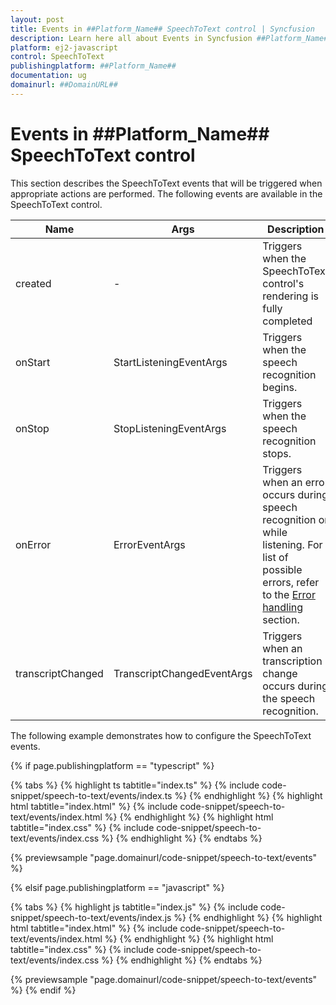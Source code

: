 ```yaml
---
layout: post
title: Events in ##Platform_Name## SpeechToText control | Syncfusion
description: Learn here all about Events in Syncfusion ##Platform_Name## SpeechToText control of Syncfusion Essential JS 2 and more.
platform: ej2-javascript
control: SpeechToText 
publishingplatform: ##Platform_Name##
documentation: ug
domainurl: ##DomainURL##
---
```


# Events in ##Platform_Name## SpeechToText control

This section describes the SpeechToText events that will be triggered when appropriate actions are performed. The following events are available in the SpeechToText control.

|Name|Args|Description|
|---|---|---|
|created|-|Triggers when the SpeechToText control's rendering is fully completed|
|onStart|StartListeningEventArgs|Triggers when the speech recognition begins.|
|onStop|StopListeningEventArgs|Triggers when the speech recognition stops.|
|onError|ErrorEventArgs|Triggers when an error occurs during speech recognition or while listening. For list of possible errors, refer to the [Error handling](./speech-recognition#error-handling) section.|
|transcriptChanged|TranscriptChangedEventArgs|Triggers when an transcription change occurs during the speech recognition.|

The following example demonstrates how to configure the SpeechToText events.

{% if page.publishingplatform == "typescript" %}

{% tabs %}
{% highlight ts tabtitle="index.ts" %}
{% include code-snippet/speech-to-text/events/index.ts %}
{% endhighlight %}
{% highlight html tabtitle="index.html" %}
{% include code-snippet/speech-to-text/events/index.html %}
{% endhighlight %}
{% highlight html tabtitle="index.css" %}
{% include code-snippet/speech-to-text/events/index.css %}
{% endhighlight %}
{% endtabs %}

{% previewsample "page.domainurl/code-snippet/speech-to-text/events" %}

{% elsif page.publishingplatform == "javascript" %}

{% tabs %}
{% highlight js tabtitle="index.js" %}
{% include code-snippet/speech-to-text/events/index.js %}
{% endhighlight %}
{% highlight html tabtitle="index.html" %}
{% include code-snippet/speech-to-text/events/index.html %}
{% endhighlight %}
{% highlight html tabtitle="index.css" %}
{% include code-snippet/speech-to-text/events/index.css %}
{% endhighlight %}
{% endtabs %}

{% previewsample "page.domainurl/code-snippet/speech-to-text/events" %}
{% endif %}
